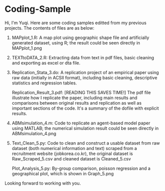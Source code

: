 # Coding-Sample
Hi, I'm Yuqi. Here are some coding samples editted from my previous projects. The contents of files are as below:

1. MAPplot_1.R: A map plot using geographic shape file and artificially generated dataset, using R; the result could be seen directly in MAPplot_1.png

2. TEXTtoDATA_2.R: Extracting data from text in pdf files, basic cleaning and exporting as excel or dta file.

3. Replication_Stata_3.do: A replication project of an empirical paper using raw data (initially in ACSII format), including basic cleaning, descriptive statistics and regression tables.

   Replication_Result_3.pdf: [READING THIS SAVES TIME!] The pdf file illustrate how I replicate the paper, including main results and comparisons between original results and replication as well as important sections of the code. It's a summary of the dofile with explicit results.

4. ABMsimulation_4.m: Code to replicate an agent-based model paper using MATLAB; the numerical simulation result could be seen directly in ABMsimulation_4.png

5. Text_Clean_5.py: Code to clean and construct a usable dataset from raw dataset (both numerical information and text) scraped from a recruitment website (jobkorea.co.kr), the original dataset is Raw_Scraped_5.csv and cleaned dataset is Cleaned_5.csv

   Plot_Analysis_5.py: By-group comparison, poisson regression and a geographical plot, which is shown in Graph_5.png

Looking forward to working with you.
   

